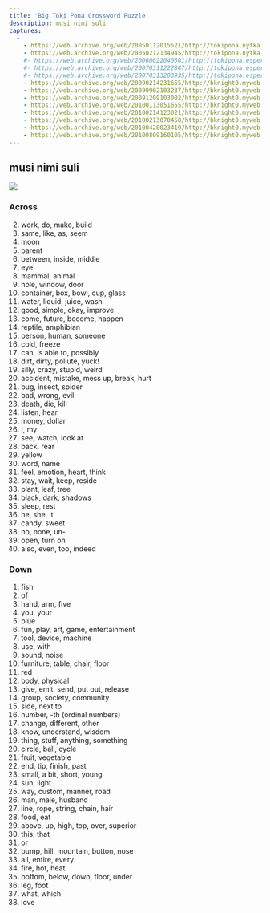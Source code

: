 ```yaml
---
title: 'Big Toki Pona Crossword Puzzle'
description: musi nimi suli
captures:
  - 
    - https://web.archive.org/web/20050112015521/http://tokipona.nytka.org:80/learn/puzzle.html
    - https://web.archive.org/web/20050212134945/http://tokipona.nytka.org:80/learn/puzzle.html
    #- https://web.archive.org/web/20060622040501/http://tokipona.esperanto-jeunes.org:80/learn/puzzle.html
    #- https://web.archive.org/web/20070311222847/http://tokipona.esperanto-jeunes.org:80/learn/puzzle.html
    #- https://web.archive.org/web/20070313203935/http://tokipona.esperanto-jeunes.org:80/learn/puzzle.html
    - https://web.archive.org/web/20090214231655/http://bknight0.myweb.uga.edu:80/toki/learn/puzzle.html
    - https://web.archive.org/web/20090902103237/http://bknight0.myweb.uga.edu:80/toki/learn/puzzle.html
    - https://web.archive.org/web/20091209103002/http://bknight0.myweb.uga.edu:80/toki/learn/puzzle.html
    - https://web.archive.org/web/20100113051655/http://bknight0.myweb.uga.edu:80/toki/learn/puzzle.html
    - https://web.archive.org/web/20100214123021/http://bknight0.myweb.uga.edu:80/toki/learn/puzzle.html
    - https://web.archive.org/web/20100213070458/http://bknight0.myweb.uga.edu:80/toki/learn/puzzle.html
    - https://web.archive.org/web/20100420023419/http://bknight0.myweb.uga.edu:80/toki/learn/puzzle.html
    - https://web.archive.org/web/20100809160105/http://bknight0.myweb.uga.edu:80/toki/learn/puzzle.html
---
```


## musi nimi suli
![](/images/puzzle.jpg)

### Across
2. work, do, make, build
4. same, like, as, seem
6. moon
7. parent
8. between, inside, middle
10. eye
12. mammal, animal
13. hole, window, door
15. container, box, bowl, cup, glass
17. water, liquid, juice, wash
18. good, simple, okay, improve
20. come, future, become, happen
21. reptile, amphibian
23. person, human, someone
24. cold, freeze
25. can, is able to, possibly
26. dirt, dirty, pollute, yuck!
29. silly, crazy, stupid, weird
30. accident, mistake, mess up, break, hurt
32. bug, insect, spider
35. bad, wrong, evil
36. death, die, kill
40. listen, hear
41. money, dollar
42. I, my
43. see, watch, look at
44. back, rear
48. yellow
49. word, name
50. feel, emotion, heart, think
51. stay, wait, keep, reside
52. plant, leaf, tree
54. black, dark, shadows
57. sleep, rest
58. he, she, it
59. candy, sweet
60. no, none, un-
61. open, turn on
62. also, even, too, indeed

### Down
1. fish
2. of
3. hand, arm, five
4. you, your
5. blue
6. fun, play, art, game, entertainment
8. tool, device, machine
9. use, with
11. sound, noise
12. furniture, table, chair, floor
13. red
14. body, physical
15. give, emit, send, put out, release
16. group, society, community
18. side, next to
19. number, -th (ordinal numbers)
21. change, different, other
22. know, understand, wisdom
27. thing, stuff, anything, something
28. circle, ball, cycle
31. fruit, vegetable
33. end, tip, finish, past
34. small, a bit, short, young
37. sun, light
38. way, custom, manner, road
39. man, male, husband
43. line, rope, string, chain, hair
44. food, eat
45. above, up, high, top, over, superior
46. this, that
47. or
49. bump, hill, mountain, button, nose
51. all, entire, every
53. fire, hot, heat
55. bottom, below, down, floor, under
56. leg, foot
59. what, which
61. love